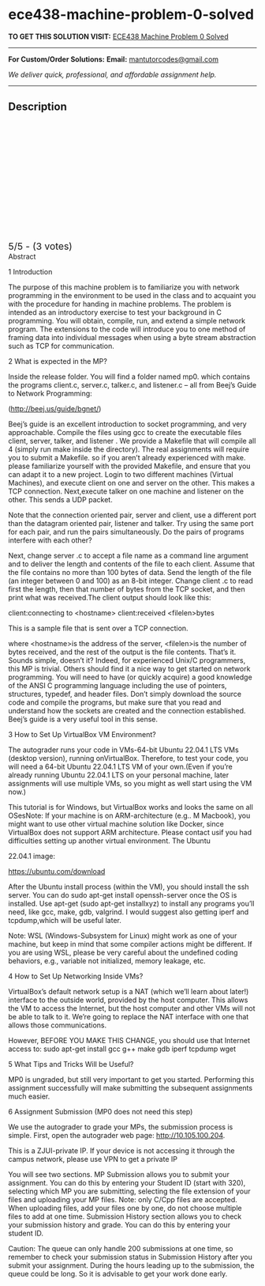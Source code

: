 # ece438-machine-problem-0-solved
**TO GET THIS SOLUTION VISIT:** [ECE438 Machine Problem 0 Solved](https://mantutor.com/product/ece438-machine-problem-0-solved/)


---

**For Custom/Order Solutions:** **Email:** mantutorcodes@gmail.com  

*We deliver quick, professional, and affordable assignment help.*

---

<h2>Description</h2>



<div class="kk-star-ratings kksr-auto kksr-align-center kksr-valign-top" data-payload="{&quot;align&quot;:&quot;center&quot;,&quot;id&quot;:&quot;114984&quot;,&quot;slug&quot;:&quot;default&quot;,&quot;valign&quot;:&quot;top&quot;,&quot;ignore&quot;:&quot;&quot;,&quot;reference&quot;:&quot;auto&quot;,&quot;class&quot;:&quot;&quot;,&quot;count&quot;:&quot;3&quot;,&quot;legendonly&quot;:&quot;&quot;,&quot;readonly&quot;:&quot;&quot;,&quot;score&quot;:&quot;5&quot;,&quot;starsonly&quot;:&quot;&quot;,&quot;best&quot;:&quot;5&quot;,&quot;gap&quot;:&quot;4&quot;,&quot;greet&quot;:&quot;Rate this product&quot;,&quot;legend&quot;:&quot;5\/5 - (3 votes)&quot;,&quot;size&quot;:&quot;24&quot;,&quot;title&quot;:&quot;ECE438  Machine Problem 0 Solved&quot;,&quot;width&quot;:&quot;138&quot;,&quot;_legend&quot;:&quot;{score}\/{best} - ({count} {votes})&quot;,&quot;font_factor&quot;:&quot;1.25&quot;}">

<div class="kksr-stars">

<div class="kksr-stars-inactive">
            <div class="kksr-star" data-star="1" style="padding-right: 4px">


<div class="kksr-icon" style="width: 24px; height: 24px;"></div>
        </div>
            <div class="kksr-star" data-star="2" style="padding-right: 4px">


<div class="kksr-icon" style="width: 24px; height: 24px;"></div>
        </div>
            <div class="kksr-star" data-star="3" style="padding-right: 4px">


<div class="kksr-icon" style="width: 24px; height: 24px;"></div>
        </div>
            <div class="kksr-star" data-star="4" style="padding-right: 4px">


<div class="kksr-icon" style="width: 24px; height: 24px;"></div>
        </div>
            <div class="kksr-star" data-star="5" style="padding-right: 4px">


<div class="kksr-icon" style="width: 24px; height: 24px;"></div>
        </div>
    </div>

<div class="kksr-stars-active" style="width: 138px;">
            <div class="kksr-star" style="padding-right: 4px">


<div class="kksr-icon" style="width: 24px; height: 24px;"></div>
        </div>
            <div class="kksr-star" style="padding-right: 4px">


<div class="kksr-icon" style="width: 24px; height: 24px;"></div>
        </div>
            <div class="kksr-star" style="padding-right: 4px">


<div class="kksr-icon" style="width: 24px; height: 24px;"></div>
        </div>
            <div class="kksr-star" style="padding-right: 4px">


<div class="kksr-icon" style="width: 24px; height: 24px;"></div>
        </div>
            <div class="kksr-star" style="padding-right: 4px">


<div class="kksr-icon" style="width: 24px; height: 24px;"></div>
        </div>
    </div>
</div>


<div class="kksr-legend" style="font-size: 19.2px;">
            5/5 - (3 votes)    </div>
    </div>
Abstract

1 Introduction

The purpose of this machine problem is to familiarize you with network programming in the environment to be used in the class and to acquaint you with the procedure for handing in machine problems. The problem is intended as an introductory exercise to test your background in C programming. You will obtain, compile, run, and extend a simple network program. The extensions to the code will introduce you to one method of framing data into individual messages when using a byte stream abstraction such as TCP for communication.

2 What is expected in the MP?

Inside the release folder. You will find a folder named mp0. which contains the programs client.c, server.c, talker.c, and listener.c – all from Beej’s Guide to Network Programming:

(http://beej.us/guide/bgnet/)

Beej’s guide is an excellent introduction to socket programming, and very approachable. Compile the files using gcc to create the executable files client, server, talker, and listener . We provide a Makefile that will compile all 4 (simply run make inside the directory). The real assignments will require you to submit a Makefile. so if you aren’t already experienced with make. please familiarize yourself with the provided Makefile, and ensure that you can adapt it to a new project. Login to two different machines (Virtual Machines), and execute client on one and server on the other. This makes a TCP connection. Next,execute talker on one machine and listener on the other. This sends a UDP packet.

Note that the connection oriented pair, server and client, use a different port than the datagram oriented pair, listener and talker. Try using the same port for each pair, and run the pairs simultaneously. Do the pairs of programs interfere with each other?

Next, change server .c to accept a file name as a command line argument and to deliver the length and contents of the file to each client. Assume that the file contains no more than 100 bytes of data. Send the length of the file (an integer between 0 and 100) as an 8-bit integer. Change client .c to read first the length, then that number of bytes from the TCP socket, and then print what was received.The client output should look like this:

client:connecting to &lt;hostname&gt; client:received &lt;filelen&gt;bytes

This is a sample file that is sent over a TCP connection.

where &lt;hostname&gt;is the address of the server, &lt;filelen&gt;is the number of bytes received, and the rest of the output is the file contents. That’s it. Sounds simple, doesn’t it? Indeed, for experienced Unix/C programmers, this MP is trivial. Others should find it a nice way to get started on network programming. You will need to have (or quickly acquire) a good knowledge of the ANSI C programming language including the use of pointers, structures, typedef, and header files. Don’t simply download the source code and compile the programs, but make sure that you read and understand how the sockets are created and the connection established. Beej’s guide is a very useful tool in this sense.

3 How to Set Up VirtualBox VM Environment?

The autograder runs your code in VMs-64-bit Ubuntu 22.04.1 LTS VMs (desktop version), running onVirtualBox. Therefore, to test your code, you will need a 64-bit Ubuntu 22.04.1 LTS VM of your own.(Even if you’re already running Ubuntu 22.04.1 LTS on your personal machine, later assignments will use multiple VMs, so you might as well start using the VM now.)

This tutorial is for Windows, but VirtualBox works and looks the same on all OSesNote: If your machine is on ARM-architecture (e.g.. M Macbook), you might want to use other virtual machine solution like Docker, since VirtualBox does not support ARM architecture. Please contact usif you had difficulties setting up another virtual environment. The Ubuntu

22.04.1 image:

https://ubuntu.com/download

After the Ubuntu install process (within the VM), you should install the ssh server. You can do sudo apt-get install openssh-server once the OS is installed. Use apt-get (sudo apt-get installxyz) to install any programs you’ll need, like gcc, make, gdb, valgrind. I would suggest also getting iperf and tcpdump,which will be useful later.

Note: WSL (Windows-Subsystem for Linux) might work as one of your machine, but keep in mind that some compiler actions might be different. If you are using WSL, please be very careful about the undefined coding behaviors, e.g., variable not initialized, memory leakage, etc.

4 How to Set Up Networking Inside VMs?

VirtualBox’s default network setup is a NAT (which we’ll learn about later!) interface to the outside world, provided by the host computer. This allows the VM to access the Internet, but the host computer and other VMs will not be able to talk to it. We’re going to replace the NAT interface with one that allows those communications.

However, BEFORE YOU MAKE THIS CHANGE, you should use that Internet access to: sudo apt-get install gcc g++ make gdb iperf tcpdump wget

5 What Tips and Tricks Will be Useful?

MP0 is ungraded, but still very important to get you started. Performing this assignment successfully will make submitting the subsequent assignments much easier.

6 Assignment Submission (MP0 does not need this step)

We use the autograder to grade your MPs, the submission process is simple. First, open the autograder web page: http://10.105.100.204.

This is a ZJUI-private IP. If your device is not accessing it through the campus network, please use VPN to get a private IP

You will see two sections. MP Submission allows you to submit your assignment. You can do this by entering your Student ID (start with 320), selecting which MP you are submitting, selecting the file extension of your files and uploading your MP files. Note: only C/Cpp files are accepted. When uploading files, add your files one by one, do not choose multiple files to add at one time. Submission History section allows you to check your submission history and grade. You can do this by entering your student ID.

Caution: The queue can only handle 200 submissions at one time, so remember to check your submission status in Submission History after you submit your assignment. During the hours leading up to the submission, the queue could be long. So it is advisable to get your work done early.
